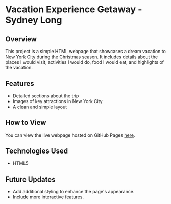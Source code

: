 # Vacation Experience Getaway - Sydney Long

## Overview
This project is a simple HTML webpage that showcases a dream vacation to New York City during the Christmas season. It includes details about the places I would visit, activities I would do, food I would eat, and highlights of the vacation.

## Features
- Detailed sections about the trip
- Images of key attractions in New York City
- A clean and simple layout

## How to View
You can view the live webpage hosted on GitHub Pages [here](https://slong011.github.io/holiday-trip-html/).

## Technologies Used
- HTML5

## Future Updates
- Add additional styling to enhance the page's appearance.
- Include more interactive features.
